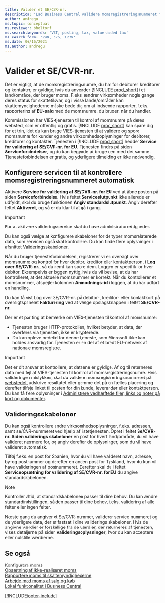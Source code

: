 ```yaml
---
title: Valider et SE/CVR-nr.
description: 'Lad Business Central validere momsregistreringsnummeret for kontakter, debitorer og kreditorer, baseret på den Europæiske Unions liste momsnummervalideringsservice.'
author: andregu
ms.topic: conceptual
ms.reviewer: bholtorf
ms.search.keywords: 'VAT, posting, tax, value-added tax'
ms.search.form: '249, 575, 1279'
ms.date: 06/16/2021
ms.author: andregu
---
```


# Valider et SE/CVR-nr.

Det er vigtigt, at de momsregistreringsnumre, du har for debitorer, kreditorer og kontakter, er gyldige, hvis du anvender [!INCLUDE [prod_short](includes/prod_short.md)] i et land/område, der bruger moms. F.eks. ændrer virksomheder nogle gange deres status for skattetilsvar, og i visse lande/områder kan skattemyndighederne måske bede dig om at indsende rapporter, f.eks. rapportering af **EU-salg** med de momsnumre, du bruger, når du handler.

Kommissionen har VIES-tjenesten til kontrol af momsnumre på deres websted, som er offentlig og gratis. [!INCLUDE [prod_short](includes/prod_short.md)] kan spare dig for et trin, idet du kan bruge VIES-tjenesten til at validere og spore momsnumre for kunder og andre virksomhedsoplysninger for debitorer, kreditorer og kontakter. Tjenesten i [!INCLUDE [prod_short](includes/prod_short.md)] hedder **Service for validering af SE/CVR-nr. for EU**. Tjenesten findes på siden **Serviceforbindelser**, og du kan begynde at bruge den med det samme. Tjenesteforbindelsen er gratis, og yderligere tilmelding er ikke nødvendig.

## Konfigurere servicen til at kontrollere momsregistreringsnummeret automatisk

Aktivere **Service for validering af SE/CVR-nr. for EU** ved at åbne posten på siden **Serviceforbindelse**. Hvis feltet **Serviceslutpunkt** ikke allerede er udfyldt, skal du bruge funktionen **Angiv standardslutpunkt**. Angiv derefter feltet **Aktiveret**, og så er du klar til at gå i gang.  

> [!IMPORTANT]
> For at aktivere valideringsservice skal du have administratorrettigheder.

Du kan også vælge at konfigurere skabeloner for de typer momsrelaterede data, som servicen også skal kontrollere. Du kan finde flere oplysninger i afsnittet [Valideringsskabeloner](#validation-templates).

Når du bruger tjenesteforbindelsen, registrerer vi en oversigt over momsnumre og kontrol for hver debitor, kreditor eller kontaktperson, i **Log over SE/CVR-nr.**, så du nemt kan spore dem. Loggen er specifik for hver debitor. Eksempelvis er loggen nyttig, hvis du vil bevise, at du har kontrolleret, at det aktuelle momsnummer er korrekt. Når du kontrollerer et momsnummer, afspejler kolonnen **Anmodnings-id** i loggen, at du har udført en handling.

Du kan få vist Log over SE/CVR-nr. på debitor-, kreditor- eller kontaktkort på oversigtspanelet **Fakturering** ved at vælge opslagsknappen i feltet **SE/CVR-nr.**  

Der er et par ting at bemærke om VIES-tjenesten til kontrol af momsnumre:

* Tjenesten bruger HTTP-protokollen, hvilket betyder, at data, der overføres via tjenesten, ikke er krypterede.  
* Du kan opleve nedetid for denne tjeneste, som Microsoft ikke kan holdes ansvarlig for. Tjenesten er en del af et bredt EU-netværk af nationale momsregistre.

> [!IMPORTANT]
> Det er dit ansvar at kontrollere, at dataene er gyldige. Af og til returneres data med fejl af VIES-tjenesten til kontrol af momsregistreringsnumre. Hvis valideringen mislykkes, skal du validere momsregistreringsnummeret på [webstedet](https://ec.europa.eu/taxation_customs/vies/), udskrive resultatet eller gemme det på en fælles placering og derefter tilføje linket til posten for din kunde, leverandør eller kontaktperson. Du kan få flere oplysninger i [Administrere vedhæftede filer, links og noter på kort og dokumenter](ui-how-add-link-to-record.md).

## Valideringsskabeloner

Du kan også kontrollere andre virksomhedsoplysninger, f.eks. adressen, samt se/CVR-nummeret ved hjælp af listetjenesten. Opret i feltet **Se/CVR-nr. Siden validerings skabeloner** en post for hvert land/område, du vil have valideret nærmere for, og angiv derefter de oplysninger, som du vil have valideret automatisk.  

Tilføj f.eks. en post for Spanien, hvor du vil have valideret navn, adresse, by-og postnummer og derefter en anden post for Tyskland, hvor du kun vil have valideringen af postnummeret. Derefter skal du i feltet **Serviceopsætning for validering af SE/CVR-nr. for EU** du angive standardskabelonen.  

> [!NOTE]
> Kontroller altid, at standardskabelonen passer til dine behov. Du kan ændre standardindstillingen, så den passer til dine behov, f.eks. validering af alle felter eller ingen felter.

Næste gang du angiver et Se/CVR-nummer, validerer service nummeret og de yderligere data, der er fastsat i dine validerings skabeloner. Hvis de angivne værdier er forskellige fra de værdier, der returneres af tjenesten, vises detaljerne på siden **valideringsoplysninger**, hvor du kan acceptere eller nulstille værdierne.  

## Se også

[Konfigurere moms](finance-setup-vat.md)  
[Opsætning af ikke-realiseret moms](finance-setup-unrealized-vat.md)  
[Rapportere moms til skattemyndighederne](finance-how-report-vat.md)  
[Arbejde med moms af salg og køb](finance-work-with-vat.md)  
[Lokal funktionalitet i Business Central](about-localization.md)  


[!INCLUDE[footer-include](includes/footer-banner.md)]
